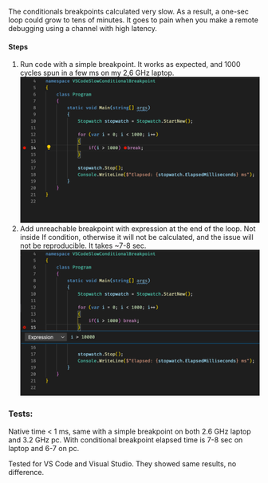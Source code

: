 The conditionals breakpoints calculated very slow. As a result, a one-sec loop could grow to tens of minutes. It goes to pain when you make a remote debugging using a channel with high latency.

#### Steps ####
1. Run code with a simple breakpoint. It works as expected, and 1000 cycles spun in a few ms on my 2,6 GHz laptop.
![](Simple.Breakpoint.png)
1. Add unreachable breakpoint with expression at the end of the loop. Not inside If condition, otherwise it will not be calculated, and the issue will not be reproducible. It takes ~7-8 sec.
![](Breakpoint.With.Expression.png)

### Tests: ###
Native time < 1 ms, same with a simple breakpoint on both 2.6 GHz laptop and 3.2 GHz pc.
With conditional breakpoint elapsed time is 7-8 sec on laptop and 6-7 on pc.

Tested for VS Code and Visual Studio. They showed same results, no difference.